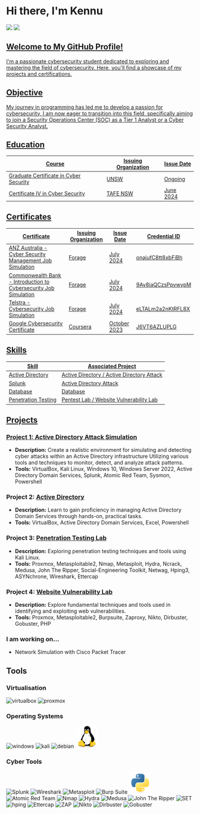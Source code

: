 # Hi there, I'm Kennu
<a href="https://www.linkedin.com/in/kennuchallenger/"><img src="https://img.shields.io/badge/LinkedIn-0077B5?style=for-the-badge&logo=linkedin&logoColor=white" /></a>
<a href="https://tryhackme.com/p/KennuC"><img src="https://img.shields.io/badge/TryHackMe-212C42?style=for-the-badge&logo=tryhackme&logoColor=white"/>

## Welcome to My GitHub Profile!
I'm a passionate cybersecurity student dedicated to exploring and mastering the field of cybersecurity. Here, you'll find a showcase of my projects and certifications. 

## Objective

My journey in programming has led me to develop a passion for cybersecurity, I am now eager to transition into this field, specifically aiming to join a Security Operations Center (SOC) as a Tier 1 Analyst or a Cyber Security Analyst.


## Education
| Course                              | Issuing Organization      | Issue Date      |
| ----------------------------------- | ------------------------- | --------------- |
| Graduate Certificate in Cyber Security | UNSW | Ongoing |
| [Certificate IV in Cyber Security](https://www.tafensw.edu.au/course-areas/information-and-communication-technology/courses/certificate-iv-in-cyber-security--22603VIC-01) | TAFE NSW | June 2024 |


## Certificates
| Certificate                              | Issuing Organization      | Issue Date      | Credential ID    |
| ---------------------------------------- | ------------------------- | --------------- | ---------------- |
| [ANZ Australia - Cyber Security Management Job Simulation](https://www.theforage.com/simulations/anz/cybersecurity-management-szf9) | Forage | July 2024 | [onajufC8tt8xbFiBh](https://shorturl.at/frbPO) |
| [Commonwealth Bank - Introduction to Cybersecurity Job Simulation](https://www.theforage.com/simulations/commonwealth-bank/intro-cybersecurity-rdxl) | Forage | July 2024 | [9Ay8iaQCzsPpvwypM](https://shorturl.at/gOuwJ) |
| [Telstra - Cybersecurity Job Simulation](https://www.theforage.com/simulations/telstra/cybersecurity-cyyo) | Forage | July 2024 | [eLTALm2a2nKtRFL8X](https://shorturl.at/fkFdJ)
| [Google Cybersecurity Certificate](https://www.coursera.org/professional-certificates/google-cybersecurity) | Coursera | October 2023 | [J6VT6AZLUPLG](https://www.coursera.org/account/accomplishments/professional-cert/J6VT6AZLUPLG) |

## Skills

| Skill                             | Associated Project         |
|-----------------------------------|----------------------------|
| Active Directory                  | [Active Directory](https://github.com/KennuC/ActiveDirectory/) / [Active Directory Attack](https://github.com/KennuC/ActiveDirectoryAttack/) |
| Splunk                            | [Active Directory Attack](https://github.com/KennuC/ActiveDirectoryAttack/) |
| Database                          | [Database](https://github.com/KennuC/Database/) | 
| Penetration Testing               | [Pentest Lab](https://github.com/KennuC/PentestLab) / [Website Vulnerability Lab](https://github.com/KennuC/WebVulnerabilityBasics)|


## Projects

### Project 1: [Active Directory Attack Simulation](https://github.com/KennuC/ActiveDirectoryAttack/)
- **Description:** Create a realistic environment for simulating and detecting cyber attacks within an Active Directory infrastructure Utilizing various tools and techniques to monitor, detect, and analyze attack patterns.
- **Tools:** VirtualBox, Kali Linux, Windows 10, Windows Server 2022, Active Directory Domain Services, Splunk, Atomic Red Team, Sysmon, Powershell

### Project 2: [Active Directory](https://github.com/KennuC/ActiveDirectory/)
- **Description:** Learn to gain proficiency in managing Active Directory Domain Services through hands-on, practical tasks.
- **Tools:** VirtualBox, Active Directory Domain Services, Excel, Powershell

### Project 3: [Penetration Testing Lab](https://github.com/KennuC/PentestLab)
- **Description:** Exploring penetration testing techniques and tools using Kali Linux.
- **Tools:** Proxmox, Metasploitable2, Nmap, Metasploit, Hydra, Ncrack, Medusa, John The Ripper, Social-Engineering Toolkit, Netwag, Hping3, ASYNchrone, Wireshark, Ettercap

### Project 4: [Website Vulnerability Lab](https://github.com/KennuC/WebVulnerabilityLab)
- **Description:** Explore fundamental techniques and tools used in identifying and exploiting web vulnerabilities.
- **Tools:** Proxmox, Metasploitable2, Burpsuite, Zaproxy, Nikto, Dirbuster, Gobuster, PHP

### I am working on...
- Network Simulation with Cisco Packet Tracer

## Tools
### Virtualisation
<p align="left"> 
  <img src="https://www.vectorlogo.zone/logos/virtualbox/virtualbox-icon.svg" alt="virtualbox" width="60" height="60"/> </a>
  <img src="https://github.com/KennuC/KennuC/assets/131323586/6e327a3b-d4ae-4dfe-8150-ec4db92e6a8d" alt="proxmox" width="60" height="60"/> </a>
</p>

### Operating Systems
<p align="left"> 
  <img src="https://upload.wikimedia.org/wikipedia/commons/5/5f/Windows_logo_-_2012.svg" alt="windows" width="60" height="60"/>
  <img src="https://upload.wikimedia.org/wikipedia/commons/2/2b/Kali-dragon-icon.svg" alt="kali" width="60" height="60"/>
  <img src="https://www.debian.org/logos/openlogo-nd.svg" alt="debian" width="60" height="60"/>
  <img src="https://raw.githubusercontent.com/devicons/devicon/master/icons/linux/linux-original.svg" alt="linux" width="60" height="60"/>

### Cyber Tools
<p align="left">
  <img src="https://github.com/KennuC/KennuC/assets/131323586/c296a199-c9e7-4a1e-ab00-86b6320a4c59" alt="Splunk" width="60" height="60"/>
  <img src="https://upload.wikimedia.org/wikipedia/commons/d/df/Wireshark_icon.svg" alt="Wireshark" width="60" height="60"/>
  <img src="https://atomrace.com/blog/wp-content/uploads/2017/10/metasploit-logo.png" alt="Metasploit" width="60" height="60"/>
  <img src="https://miro.medium.com/v2/resize:fit:710/0*FvyoEolATs1TVCy9.png" alt="Burp Suite" width="60" height="60"/>
  <img src="https://raw.githubusercontent.com/devicons/devicon/master/icons/python/python-original.svg" alt="python" width="60" height="60"/>
  <img src="https://atomicredteam.io/static/logo.png" alt="Atomic Red Team" width="60" height="60"/>
  <img src="https://asset.brandfetch.io/idHnSFcYKj/idj4y8Dz-_.png" alt="Nmap" width="60" height="60"/>
  <img src="https://www.kali.org/tools/hydra/images/hydra-logo.svg" alt="Hydra" width="60" height="60"/>
  <img src="https://www.kali.org/tools/medusa/images/medusa-logo.svg" alt="Medusa" width="60" height="60"/>
  <img src="https://www.kali.org/tools/john/images/john-logo.svg" alt="John The Ripper" width="60" height="60"/>
  <img src="https://www.kali.org/tools/set/images/set-logo.svg" alt="SET" width="60" height="60"/>
  <img src="https://www.kali.org/tools/hping3/images/hping3-logo.svg" alt="hping" width="60" height="60"/>
  <img src="https://avatars.githubusercontent.com/u/1973147?s=200&v=4" alt="Ettercap" width="60" height="60"/>
  <img src="https://www.kali.org/tools/zaproxy/images/zaproxy-logo.svg" alt="ZAP" width="60" height="60"/>
  <img src="https://avatars.githubusercontent.com/u/1474884?v=4" alt="Nikto" width="60" height="60"/>
  <img src="https://www.kali.org/tools/dirbuster/images/dirbuster-logo.svg" alt="Dirbuster" width="60" height="60"/>
  <img src="https://www.kali.org/tools/gobuster/images/gobuster-logo.svg" alt="Gobuster" width="60" height="60"/>
</p>
